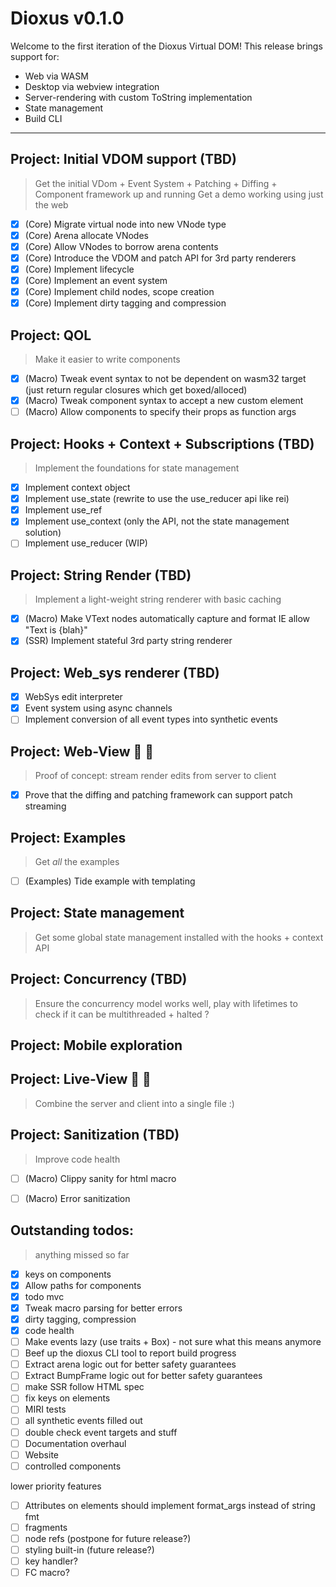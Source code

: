 # Dioxus v0.1.0
Welcome to the first iteration of the Dioxus Virtual DOM! This release brings support for:
- Web via WASM
- Desktop via webview integration
- Server-rendering with custom ToString implementation
- State management
- Build CLI
----
## Project: Initial VDOM support (TBD)
> Get the initial VDom + Event System + Patching + Diffing + Component framework up and running
> Get a demo working using just the web
- [x] (Core) Migrate virtual node into new VNode type
- [x] (Core) Arena allocate VNodes
- [x] (Core) Allow VNodes to borrow arena contents
- [x] (Core) Introduce the VDOM and patch API for 3rd party renderers
- [x] (Core) Implement lifecycle
- [x] (Core) Implement an event system 
- [x] (Core) Implement child nodes, scope creation
- [x] (Core) Implement dirty tagging and compression

## Project: QOL 
> Make it easier to write components
- [x] (Macro) Tweak event syntax to not be dependent on wasm32 target (just return regular closures which get boxed/alloced)
- [x] (Macro) Tweak component syntax to accept a new custom element 
- [ ] (Macro) Allow components to specify their props as function args

## Project: Hooks + Context + Subscriptions (TBD)
> Implement the foundations for state management
- [x] Implement context object
- [x] Implement use_state (rewrite to use the use_reducer api like rei)
- [x] Implement use_ref
- [x] Implement use_context (only the API, not the state management solution)
- [ ] Implement use_reducer (WIP)

## Project: String Render (TBD)
> Implement a light-weight string renderer with basic caching 
- [x] (Macro) Make VText nodes automatically capture and format IE allow "Text is {blah}"
- [x] (SSR) Implement stateful 3rd party string renderer

## Project: Web_sys renderer (TBD)
- [x] WebSys edit interpreter
- [x] Event system using async channels
- [ ] Implement conversion of all event types into synthetic events

## Project: Web-View 🤲 🍨
> Proof of concept: stream render edits from server to client
- [x] Prove that the diffing and patching framework can support patch streaming

## Project: Examples
> Get *all* the examples
- [ ] (Examples) Tide example with templating

## Project: State management 
> Get some global state management installed with the hooks + context API


## Project: Concurrency (TBD)
> Ensure the concurrency model works well, play with lifetimes to check if it can be multithreaded + halted
?


## Project: Mobile exploration


## Project: Live-View 🤲 🍨
> Combine the server and client into a single file :) 


## Project: Sanitization (TBD)
> Improve code health
- [ ] (Macro) Clippy sanity for html macro
- [ ] (Macro) Error sanitization


## Outstanding todos:
> anything missed so far
- [x] keys on components
- [x] Allow paths for components
- [x] todo mvc
- [x] Tweak macro parsing for better errors
- [x] dirty tagging, compression
- [x] code health
- [ ] Make events lazy (use traits + Box<dyn>) - not sure what this means anymore
- [ ] Beef up the dioxus CLI tool to report build progress
- [ ] Extract arena logic out for better safety guarantees
- [ ] Extract BumpFrame logic out for better safety guarantees
- [ ] make SSR follow HTML spec
- [ ] fix keys on elements
- [ ] MIRI tests
- [ ] all synthetic events filled out
- [ ] double check event targets and stuff
- [ ] Documentation overhaul
- [ ] Website
- [ ] controlled components

lower priority features
- [ ] Attributes on elements should implement format_args instead of string fmt
- [ ] fragments
- [ ] node refs (postpone for future release?)
- [ ] styling built-in (future release?)
- [ ] key handler?
- [ ] FC macro?
